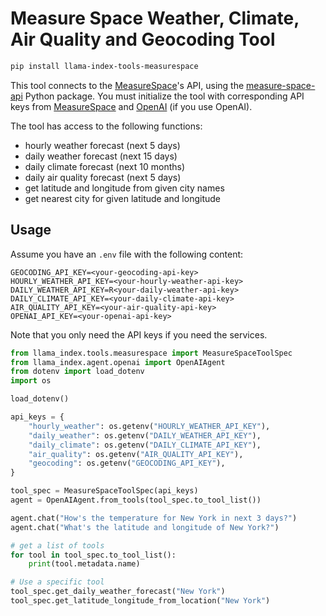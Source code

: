 # Measure Space Weather, Climate, Air Quality and Geocoding Tool

```bash
pip install llama-index-tools-measurespace
```

This tool connects to the [MeasureSpace](https://measurespace.io/documentation)'s API, using the [measure-space-api](https://pypi.org/project/measure-space-api/) Python package. You must initialize the tool with corresponding API keys from [MeasureSpace](https://measurespace.io/pricing) and [OpenAI](https://platform.openai.com/api-keys) (if you use OpenAI).

The tool has access to the following functions:

- hourly weather forecast (next 5 days)
- daily weather forecast (next 15 days)
- daily climate forecast (next 10 months)
- daily air quality forecast (next 5 days)
- get latitude and longitude from given city names
- get nearest city for given latitude and longitude

## Usage

Assume you have an `.env` file with the following content:

```env
GEOCODING_API_KEY=<your-geocoding-api-key>
HOURLY_WEATHER_API_KEY=<your-hourly-weather-api-key>
DAILY_WEATHER_API_KEY=R<your-daily-weather-api-key>
DAILY_CLIMATE_API_KEY=<your-daily-climate-api-key>
AIR_QUALITY_API_KEY=<your-air-quality-api-key>
OPENAI_API_KEY=<your-openai-api-key>
```

Note that you only need the API keys if you need the services.

```python
from llama_index.tools.measurespace import MeasureSpaceToolSpec
from llama_index.agent.openai import OpenAIAgent
from dotenv import load_dotenv
import os

load_dotenv()

api_keys = {
    "hourly_weather": os.getenv("HOURLY_WEATHER_API_KEY"),
    "daily_weather": os.getenv("DAILY_WEATHER_API_KEY"),
    "daily_climate": os.getenv("DAILY_CLIMATE_API_KEY"),
    "air_quality": os.getenv("AIR_QUALITY_API_KEY"),
    "geocoding": os.getenv("GEOCODING_API_KEY"),
}

tool_spec = MeasureSpaceToolSpec(api_keys)
agent = OpenAIAgent.from_tools(tool_spec.to_tool_list())

agent.chat("How's the temperature for New York in next 3 days?")
agent.chat("What's the latitude and longitude of New York?")

# get a list of tools
for tool in tool_spec.to_tool_list():
    print(tool.metadata.name)

# Use a specific tool
tool_spec.get_daily_weather_forecast("New York")
tool_spec.get_latitude_longitude_from_location("New York")
```
